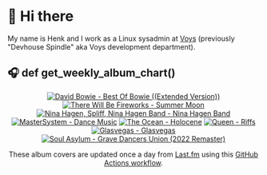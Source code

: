 # 👋 Hi there

My name is Henk and I work as a Linux sysadmin at <a href="https://www.voys.co/about/">Voys</a> (previously "Devhouse Spindle" aka Voys development department).

## 🎧 def get_weekly_album_chart()
<!-- lastfm -->
<p align="center"><a href="https://www.last.fm/music/David+Bowie/Best+Of+Bowie+((Extended+Version))"><img src="https://lastfm.freetls.fastly.net/i/u/64s/bc4494ee00f1bf665b8beffd2753919b.jpg" title="David Bowie - Best Of Bowie ((Extended Version))"></a> <a href="https://www.last.fm/music/There+Will+Be+Fireworks/Summer+Moon"><img src="https://lastfm.freetls.fastly.net/i/u/64s/c819d877ba8ed8a2dc2b4a9a3fa8c134.jpg" title="There Will Be Fireworks - Summer Moon"></a> <a href="https://www.last.fm/music/Nina+Hagen,+Spliff,+Nina+Hagen+Band/Nina+Hagen+Band"><img src="https://lastfm.freetls.fastly.net/i/u/64s/375b06f7700776a649cc833e59960c6f.jpg" title="Nina Hagen, Spliff, Nina Hagen Band - Nina Hagen Band"></a> <a href="https://www.last.fm/music/MasterSystem/Dance+Music"><img src="https://lastfm.freetls.fastly.net/i/u/64s/71a5179c776568f60562895084a4c94e.jpg" title="MasterSystem - Dance Music"></a> <a href="https://www.last.fm/music/The+Ocean/Holocene"><img src="https://lastfm.freetls.fastly.net/i/u/64s/b794b164e830e935d124823186327c0f.jpg" title="The Ocean - Holocene"></a> <a href="https://www.last.fm/music/Queen/Riffs"><img src="https://lastfm.freetls.fastly.net/i/u/64s/1eaccdbf730cc2100278021b9f3373b1.jpg" title="Queen - Riffs"></a> <a href="https://www.last.fm/music/Glasvegas/Glasvegas"><img src="https://lastfm.freetls.fastly.net/i/u/64s/ac824adac9df45bfa87b643ff101080f.png" title="Glasvegas - Glasvegas"></a> <a href="https://www.last.fm/music/Soul+Asylum/Grave+Dancers+Union+(2022+Remaster)"><img src="https://lastfm.freetls.fastly.net/i/u/64s/f3665083c324eb8700e2cb00d0004374.jpg" title="Soul Asylum - Grave Dancers Union (2022 Remaster)"></a> </p>

<p align="center">These album covers are updated once a day from <a href="https://www.last.fm/user/hbokh">Last.fm</a> using this <a href="https://github.com/marketplace/actions/lastfm-to-markdown">GitHub Actions workflow</a>.</p>

